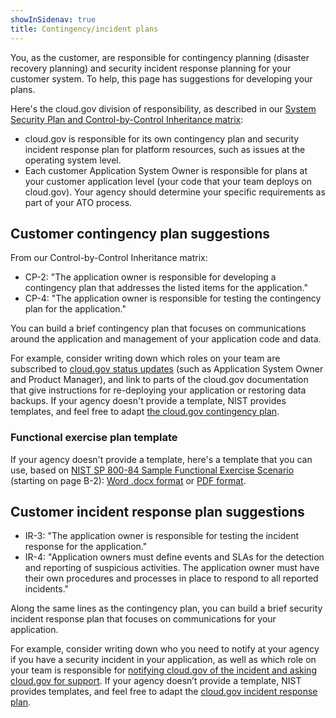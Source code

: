 ```yaml
---
showInSidenav: true
title: Contingency/incident plans
---
```


You, as the customer, are responsible for contingency planning (disaster recovery planning) and security incident response planning for your customer system. To help, this page has suggestions for developing your plans.

Here's the cloud.gov division of responsibility, as described in our [System Security Plan and Control-by-Control Inheritance matrix](/docs/overview/fedramp-tracker/#how-you-can-use-this-p-ato):

- cloud.gov is responsible for its own contingency plan and security incident response plan for platform resources, such as issues at the operating system level.
- Each customer Application System Owner is responsible for plans at your customer application level (your code that your team deploys on cloud.gov). Your agency should determine your specific requirements as part of your ATO process.

## Customer contingency plan suggestions

From our Control-by-Control Inheritance matrix:

- CP-2: "The application owner is responsible for developing a contingency plan that addresses the listed items for the application."
- CP-4: "The application owner is responsible for testing the contingency plan for the application."

You can build a brief contingency plan that focuses on communications around the application and management of your application code and data.

For example, consider writing down which roles on your team are subscribed to [cloud.gov status updates](https://cloudgov.statuspage.io) (such as Application System Owner and Product Manager), and link to parts of the cloud.gov documentation that give instructions for re-deploying your application or restoring data backups. If your agency doesn't provide a template, NIST provides templates, and feel free to adapt [the cloud.gov contingency plan](/docs/ops/contingency-plan/).

### Functional exercise plan template

<!-- To cloud.gov team: this template is based on this document: https://docs.google.com/document/d/1diCaE4SkJE1QHz8bqy6XFFw-dSxMLHsEkvxvgYKKUwg/edit# -->

If your agency doesn't provide a template, here's a template that you can use, based on [NIST SP 800-84 Sample Functional Exercise Scenario](https://nvlpubs.nist.gov/nistpubs/Legacy/SP/nistspecialpublication800-84.pdf) (starting on page B-2): [Word .docx format](/resources/Contingency-plan-exercise-template.docx) or [PDF format](/resources/Contingency-plan-exercise-template.pdf).

## Customer incident response plan suggestions

- IR-3: "The application owner is responsible for testing the incident response for the application."
- IR-4: "Application owners must define events and SLAs for the detection and reporting of suspicious activities. The application owner must have their own procedures and processes in place to respond to all reported incidents."

Along the same lines as the contingency plan, you can build a brief security incident response plan that focuses on communications for your application.

For example, consider writing down who you need to notify at your agency if you have a security incident in your application, as well as which role on your team is responsible for [notifying cloud.gov of the incident and asking cloud.gov for support](/docs/help/). If your agency doesn’t provide a template, NIST provides templates, and feel free to adapt the [cloud.gov incident response plan](/docs/ops/security-ir/).
